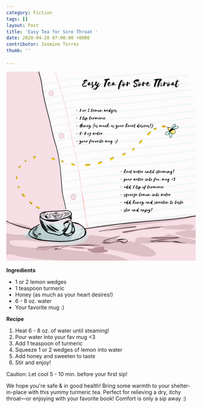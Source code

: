 ```yaml
---
category: Fiction
tags: []
layout: Post
title: 'Easy Tea for Sore Throat '
date: 2020-04-20 07:00:00 +0000
contributor: Jasmine Torres
thumb: ''

---
```

![](/uploads/image-from-ios.png)

**Ingredients**

* 1 or 2 lemon wedges
* 1 teaspoon turmeric
* Honey (as much as your heart desires!)
* 6 - 8 oz. water
* Your favorite mug :)

**Recipe**

1. Heat 6 - 8 oz. of water until steaming!
2. Pour water into your fav mug <3
3. Add 1 teaspoon of turmeric
4. Squeeze 1 or 2 wedges of lemon into water
5. Add honey and sweeten to taste
6. Stir and enjoy!

Caution: Let cool 5 - 10 min. before your first sip!

We hope you're safe & in good health! Bring some warmth to your shelter-in-place with this yummy turmeric tea. Perfect for relieving a dry, itchy throat—or enjoying with your favorite book! Comfort is only a sip away :)